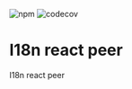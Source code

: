 ![npm](https://img.shields.io/npm/v/@txo-peer-dep/i18n-react)
![codecov](https://img.shields.io/codecov/c/github/technology-studio/i18n-react-peer)
# I18n react peer #

I18n react peer

